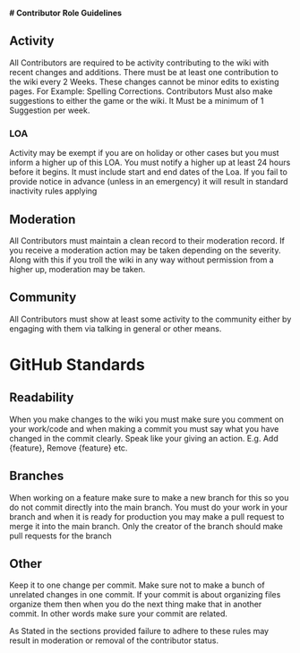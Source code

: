 **# Contributor Role Guidelines**

## Activity
All Contributors are required to be activity contributing to the wiki with recent changes and additions. There must be at least one contribution to the wiki every 2 Weeks. These changes cannot be minor edits to existing pages. For Example: Spelling Corrections. Contributors Must also make suggestions to either the game or the wiki. It Must be a minimum of 1 Suggestion per week.

### LOA
Activity may be exempt if you are on holiday or other cases but you must inform a higher up of this LOA. You must notify a higher up at least 24 hours before it begins. It must include start and end dates of the Loa. If you fail to provide notice in advance (unless in an emergency) it will result in standard inactivity rules applying

## Moderation
All Contributors must maintain a clean record to their moderation record. If you receive a moderation action may be taken depending on the severity. Along with this if you troll the wiki in any way without permission from a higher up, moderation may be taken.

## Community
All Contributors must show at least some activity to the community either by engaging with them via talking in general or other means.

# GitHub Standards

## Readability
When you make changes to the wiki you must make sure you comment on your work/code and when making a commit you must say what you have changed in the commit clearly. Speak like your giving an action. E.g. Add {feature}, Remove {feature} etc.

## Branches
When working on a feature make sure to make a new branch for this so you do not commit directly into the main branch. You must do your work in your branch and when it is ready for production you may make a pull request to merge it into the main branch. Only the creator of the branch should make pull requests for the branch

## Other
Keep it to one change per commit. Make sure not to make a bunch of unrelated changes in one commit. If your commit is about organizing files organize them then when you do the next thing make that in another commit. In other words make sure your commit are related.


As Stated in the sections provided failure to adhere to these rules may result in moderation or removal of the contributor status.
